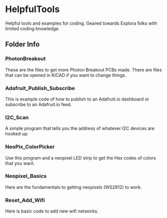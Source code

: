 # HelpfulTools
Helpful tools and examples for coding. Geared towards Explora folks with limited coding knowledge.

## Folder Info
### PhotonBreakout
These are the files to get more Photon Breakout PCBs made. There are files that can be opened in KiCAD if you want to change things.

### Adafruit_Publish_Subscribe
This is example code of how to publish to an Adafruit.io dashboard or subscribe to an Adafruit.io feed.

### I2C_Scan
A simple program that tells you the address of whatever I2C devices are hooked up.

### NeoPix_ColorPicker
Use this program and a neopixel LED strip to get the Hex codes of colors that you want.

### Neopixel_Basics
Here are the fundamentals to getting neopixels (WS2812) to work.

### Reset_Add_Wifi
Here is basic code to add new wifi networks.
